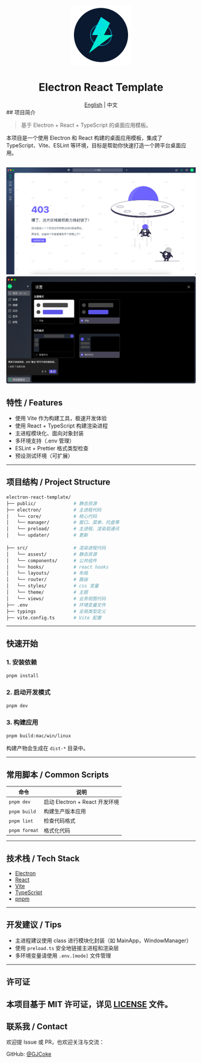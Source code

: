 <div align="center">
  <img src="./docs/images/logo.svg" width="160" alt="FastAPI">
  <h1>Electron React Template</h1>
  <span><a href="./README-CN.md">English</a> | 中文</span>
</div>
## 项目简介

> 基于 Electron + React + TypeScript 的桌面应用模板。

本项目是一个使用 Electron 和 React 构建的桌面应用模板，集成了 TypeScript、Vite、ESLint 等环境，目标是帮助你快速打造一个跨平台桌面应用。

![img.png](docs/images/img.png)
![img.png](docs/images/dark.png)
---

## 特性 / Features

* 使用 Vite 作为构建工具，极速开发体验
* 使用 React + TypeScript 构建渲染进程
* 主进程模块化、面向对象封装
* 多环境支持（.env 管理）
* ESLint + Prettier 格式类型检查
* 预设测试环境（可扩展）

---

## 项目结构 / Project Structure

```bash
electron-react-template/
├── public/              # 静态资源
├── electron/            # 主进程代码
│   └── core/            # 核心代码
│   └── manager/         # 窗口、菜单、托盘等
│   └── preload/         # 主进程、渲染层通讯
│   └── updater/         # 更新

├── src/                 # 渲染进程代码
│   └── assest/          # 静态资源
│   └── components/      # 公共组件
│   └── hooks/           # react hooks
│   └── layouts/         # 布局
│   └── router/          # 路由
│   └── styles/          # css 变量
│   └── theme/           # 主题
│   └── views/           # 业务视图代码
├── .env                 # 环境变量文件
├── typings              # 全局类型定义
├── vite.config.ts       # Vite 配置
```

---

## 快速开始

### 1. 安装依赖

```bash
pnpm install
```

### 2. 启动开发模式

```bash
pnpm dev
```

### 3. 构建应用

```bash
pnpm build:mac/win/linux
```

构建产物会生成在 `dist-*` 目录中。

---

## 常用脚本 / Common Scripts

| 命令             | 说明                       |
|----------------|--------------------------|
| `pnpm dev`     | 启动 Electron + React 开发环境 |
| `pnpm build`   | 构建生产版本应用                 |
| `pnpm lint`    | 检查代码格式                   |
| `pnpm format`  | 格式化代码                    |

---

## 技术栈 / Tech Stack

* [Electron](https://www.electronjs.org/)
* [React](https://react.dev/)
* [Vite](https://vitejs.dev/)
* [TypeScript](https://www.typescriptlang.org/)
* [pnpm](https://pnpm.io/)

---

## 开发建议 / Tips

* 主进程建议使用 class 进行模块化封装（如 MainApp，WindowManager）
* 使用 `preload.ts` 安全地链接主进程和渲染层
* 多环境变量请使用 `.env.[mode]` 文件管理

---

## 许可证

本项目基于 MIT 许可证，详见 [LICENSE](LICENSE) 文件。
---

## 联系我 / Contact

欢迎提 Issue 或 PR，也欢迎关注与交流：

GitHub: [@GJCoke](https://github.com/GJCoke)
